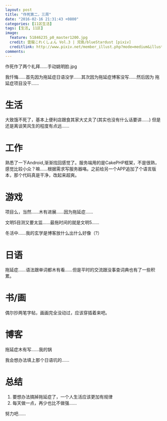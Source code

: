 ```yaml
---
layout: post
title: "作死第二，三周"
date: "2016-02-16 21:31:43 +0800"
categories: [11区生活]
tags: [生活, 11区]
image: 
  feature: 51846235_p0_master1200.jpg
  credit: 雲龍これくしょん Vol.3 | 児島/blueStardust [pixiv] 
  creditlink: http://www.pixiv.net/member_illust.php?mode=medium&illust_id=51846235
comments: 
---
```


作死作了两个礼拜……手动姚明脸.jpg

我忏悔……首先因为拖延症日语没学……其次因为拖延症博客没写……然后因为
拖延症项目没干……

# 生活

大致饿不死了，基本上便利店跟食其家大丈夫了(其实也没有什么话要讲……)
但是还是离谈笑风生的程度有点远……

# 工作
熟悉了一下Android,渐渐找回感觉了。服务端用的是CakePHP框架，不是很熟，
感觉比较小众？嘛……根据需求写服务器咯。之前给另一个APP追加了个语言版
本，那个代码真是干净，改起来超爽。

# 游戏

项目么，当然……木有进展……因为拖延症……

文明5目测又要太监……最拖时间的就是文明5……

冬活中……我的玄学是博客放什么出什么好像（?）

# 日语

拖延症……语法跟单词都木有看……但是平时的交流跟没事查词典也有了一些积
累。

# 书/画

偶尔抄两笔字帖，画画完全没动过，应该穿插着来吧。

# 博客

拖延症木有写……我的锅

我会想办法填上那个日语坑的……

# 总结

1. 要想办法搞掉拖延症了，一个人生活应该更加有规律
2. 每天做一点，再少也比不做强……

努力吧……


